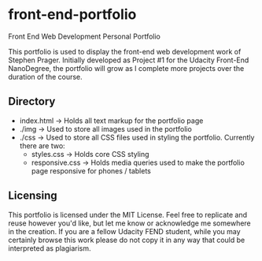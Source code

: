# front-end-portfolio
Front End Web Development Personal Portfolio

This portfolio is used to display the front-end web development work of Stephen Prager. Initially developed as Project #1 for the Udacity Front-End NanoDegree, the portfolio will grow as I complete more projects over the duration of the course.

## Directory
- index.html -> Holds all text markup for the portfolio page
- ./img -> Used to store all images used in the portfolio
- ./css -> Used to store all CSS files used in styling the portfolio. Currently there are two:
  - styles.css -> Holds core CSS styling
  - responsive.css -> Holds media queries used to make the portfolio page responsive for phones / tablets
   
## Licensing

This portfolio is licensed under the MIT License. Feel free to replicate and reuse however you'd like, but let me know or acknowledge me somewhere in the creation. If you are a fellow Udacity FEND student, while you may certainly browse this work please do not copy it in any way that could be interpreted as plagiarism.
